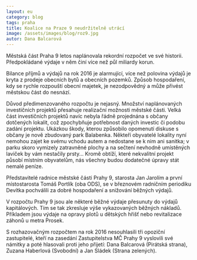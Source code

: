 ```yaml
---
layout: eu
category: blog
tags: praha
title: Koalice na Praze 9 neudržitelně utrácí
image: /assets/images/blog/roz9.jpg
autor: Dana Balcarová
---
```


Městská část Praha 9 letos naplánovala rekordní rozpočet ve své historii. Předpokládané výdaje v něm činí více než půl miliardy korun. 
 
Bilance příjmů a výdajů na rok 2016 je alarmující, více než polovina výdajů je kryta z prodeje obecních bytů a obecních pozemků.  Způsob hospodaření, kdy se rychle rozpouští obecní majetek, je nezodpovědný a může přivést městskou část do nesnází. 

Důvod předimenzovaného rozpočtu je nejasný. Množství naplánovaných investičních projektů přesahuje realizační možnosti městské části. Velká část investičních projektů navíc nebyla řádně projednána s občany dotčených lokalit, což zpochybňuje potřebnost daných investic či podobu zadání projektu. Ukázkou škody, kterou způsobilo opomenutí diskuse s občany je nově zbudovaný park Balabenka. Někteří obyvatelé lokality nyní nemohou zajet ke svému vchodu autem a nedostane se k nim ani sanitka; v parku skoro vymizely zatravněné plochy a na sečtení nevhodně umístěných laviček by vám nestačily prsty...  Kromě obtíží, které nekvalitní projekt působí místním obyvatelům, nás všechny budou dodatečné úpravy stát nemalé peníze.

Představitelé radnice městské části Prahy 9, starosta Jan Jarolím a první místostarosta Tomáš Portlík (oba ODS), se v březnovém radničním periodiku Devítka pochválili za dobré hospodaření a snižování běžných výdajů.

V rozpočtu Prahy 9 jsou ale některé běžné výdaje přesunuty do výdajů kapitálových. Tím se tak zkresluje výše vykazovaných běžných nákladů. Příkladem jsou výdaje na opravy plotů u dětských hřišť nebo revitalizace záhonů u metra Prosek.

S rozhazovačným rozpočtem na rok 2016 nesouhlasili tři opoziční zastupitelé, kteří na zasedání Zastupitelstva MČ Prahy 9 vyslovili své námitky a poté hlasovali proti jeho přijetí: Dana Balcarová (Pirátská strana), Zuzana Haberlová (Svobodní) a Jan Sládek (Strana zelených).
